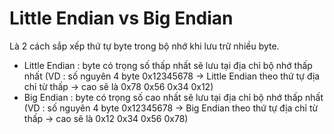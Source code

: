 
# Little Endian vs Big Endian

Là 2 cách sắp xếp thứ tự byte trong bộ nhớ khi lưu trữ nhiều byte.

+ Little Endian : byte có trọng số thấp nhất sẽ lưu tại địa chỉ bộ nhớ thấp nhất (VD : số nguyên 4 byte 0x12345678 -> Little Endian theo thứ tự địa chỉ từ thấp -> cao sẽ là 0x78 0x56 0x34 0x12)
+ Big Endian : byte có trọng số cao nhất sẽ lưu tại địa chỉ bộ nhớ thấp nhất (VD : số nguyên 4 byte 0x12345678 -> Big Endian theo thứ tự địa chỉ từ thấp -> cao sẽ là 0x12 0x34 0x56 0x78)